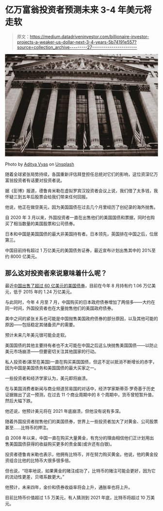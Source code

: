 # 亿万富翁投资者预测未来 3-4 年美元将走软

> 原文：<https://medium.datadriveninvestor.com/billionaire-investor-projects-a-weaker-us-dollar-next-3-4-years-5b74191e557?source=collection_archive---------27----------------------->

![](img/8836f66916042005b9ac13532081b939.png)

Photo by [Aditya Vyas](https://unsplash.com/@aditya1702?utm_source=medium&utm_medium=referral) on [Unsplash](https://unsplash.com?utm_source=medium&utm_medium=referral)

随着全球紧张局势持续，各国重新评估拜登担任总统对它们的影响，这位资深亿万富翁投资者有话要对投资者说。

据《彭博》报道，德鲁肯米勒在虚拟罗宾汉投资者会议上说，我们借了太多钱，我怀疑三到五年后股票会给我们带来任何回报。

他说，他正在做空美元，因为美国国债在过去几个月里经历了创纪录的海外抛售。

自 2020 年 3 月以来，外国投资者一直在出售他们的美国国债和票据，同时也购买了相当数量的美国股票和公司债券。

日本和中国是美国国债的最大非美国持有者。日本领先，英国排在中国之后，位居第三。

中国目前持有超过 1 万亿美元的美国债务证券，最近宣布计划出售其中的 20%至约 8000 亿美元。

## **那么这对投资者来说意味着什么呢？**

最近[中国出售了超过 60 亿美元的美国债券](https://www.google.com/url?sa=t&rct=j&q=&esrc=s&source=web&cd=&ved=2ahUKEwjnmYb57PfsAhWaVBUIHQ2XDlMQFjAPegQIHxAC&url=https%3A%2F%2Fwww.bloomberg.com%2Fnews%2Farticles%2F2020-10-14%2Fchina-sets-initial-price-guidance-on-3y-5y-10y-30y-dollar-bonds&usg=AOvVaw0Gy1eX8Q7KVTI5kFjUCBey)，目前在今年 8 月持有约 1.06 万亿美元，低于 2015 年的 1.24 万亿美元。

与此同时，今年 4 月至 7 月，中国购买的日本政府债券增加了两倍多——大约在同一时间，外国投资者也在大量抛售他们的美国政府债券。

美中之间的紧张关系也可能是中国抛售美国政府债券的部分原因，以及其他可能的原因——包括稳定其储备资产的需要。

预计未来几年美元很可能会走软。

美国国债的其他主要持有者也不太可能在中国之后这么快抛售美国国债——以防止美元市场崩溃——但要密切关注其他国家的行动。

私人投资者(甚至在美国)一直在购买美国国债，但这不足以抵消不断增长的赤字，因为中国是美国债务和美国国债的最大买家之一。

一些投资者和经济学家认为，美元即将崩溃。

在与美国消费者新闻与商业频道贸易国的对话中，经济学家斯蒂芬·罗奇基于历史证据做出了这一预测，在过去 11 个商业周期中的 8 个周期中，货币曾短暂升值，然后大幅下跌。

他还说，他预计美元将在 2021 年底崩溃，但他没有说有多深。

随着外国投资者抛售他们的美国债券，世界上一些投资者加大了对黄金、公司股票甚至……比特币的押注。

自 2008 年以来，中国一直在购买大量黄金，有充分的理由相信他们正计划用出售美国国债获得的收益购买更多的贵金属(或许还有白银)。

投资者德鲁肯米勒也表示，他拥有比特币，并在努力购买黄金。他说，他的黄金投资组合比他的比特币大很多很多倍。

但也说，“坦率地说，如果黄金的赌注成功了，比特币的赌注可能会更好，因为它的流动性更差，贝塔系数更大。”

他预计，未来四年，金价和债券收益率将会上升，通胀率也将上升。

目前比特币价值超过 1.5 万美元，有人猜测到 2021 年底，比特币将超过 10 万美元。